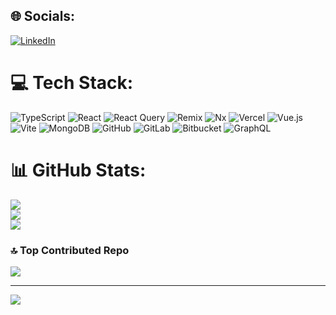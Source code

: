 
## 🌐 Socials:
[![LinkedIn](https://img.shields.io/badge/LinkedIn-%230077B5.svg?logo=linkedin&logoColor=white)](https://linkedin.com/in/tushargautam03) 

# 💻 Tech Stack:
![TypeScript](https://img.shields.io/badge/typescript-%23007ACC.svg?style=flat-square&logo=typescript&logoColor=white) ![React](https://img.shields.io/badge/react-%2320232a.svg?style=flat-square&logo=react&logoColor=%2361DAFB) ![React Query](https://img.shields.io/badge/-React%20Query-FF4154?style=flat-square&logo=react%20query&logoColor=white) ![Remix](https://img.shields.io/badge/remix-%23000.svg?style=flat-square&logo=remix&logoColor=white) ![Nx](https://img.shields.io/badge/nx-143055?style=flat-square&logo=nx&logoColor=white) ![Vercel](https://img.shields.io/badge/vercel-%23000000.svg?style=flat-square&logo=vercel&logoColor=white) ![Vue.js](https://img.shields.io/badge/vue.js-%2335495e.svg?style=flat-square&logo=vuedotjs&logoColor=%234FC08D) ![Vite](https://img.shields.io/badge/vite-%23646CFF.svg?style=flat-square&logo=vite&logoColor=white) ![MongoDB](https://img.shields.io/badge/MongoDB-%234ea94b.svg?style=flat-square&logo=mongodb&logoColor=white) ![GitHub](https://img.shields.io/badge/github-%23121011.svg?style=flat-square&logo=github&logoColor=white) ![GitLab](https://img.shields.io/badge/gitlab-%23181717.svg?style=flat-square&logo=gitlab&logoColor=white) ![Bitbucket](https://img.shields.io/badge/bitbucket-%230047B3.svg?style=flat-square&logo=bitbucket&logoColor=white) ![GraphQL](https://img.shields.io/badge/-GraphQL-E10098?style=flat-square&logo=graphql&logoColor=white)
# 📊 GitHub Stats:
![](https://github-readme-stats.vercel.app/api?username=Tushar-Gautam&theme=dark&hide_border=false&include_all_commits=true&count_private=true)<br/>
![](https://github-readme-streak-stats.herokuapp.com/?user=Tushar-Gautam&theme=dark&hide_border=false)<br/>
![](https://github-readme-stats.vercel.app/api/top-langs/?username=Tushar-Gautam&theme=dark&hide_border=false&include_all_commits=true&count_private=true&layout=compact)

### 🔝 Top Contributed Repo
![](https://github-contributor-stats.vercel.app/api?username=Tushar-Gautam&limit=5&theme=dracula&combine_all_yearly_contributions=true)

---
[![](https://visitcount.itsvg.in/api?id=Tushar-Gautam&icon=5&color=5)](https://visitcount.itsvg.in)

<!-- Proudly created with GPRM ( https://gprm.itsvg.in ) -->

